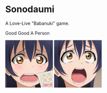 Sonodaumi
=========

A Love-Live "Babanuki" game. 

Good Good A Person

![Umi's kaoge](image/person/umi/eee.png)
![Umi's kaoge](image/person/umi/kaoge.png)
